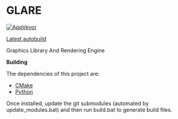 # GLARE
[![AppVeyor](https://ci.appveyor.com/api/projects/status/3bu10drfllhwx89q/branch/master?svg=true)](https://ci.appveyor.com/project/PlutonicOverkill/glare/branch/master)

[Latest autobuild](https://ci.appveyor.com/api/projects/PlutonicOverkill/glare/artifacts/build64/bin/Glare.zip?branch=master&job=Configuration%3A+Release)

Graphics Library And Rendering Engine

**Building**

The dependencies of this project are:

 * [CMake](https://cmake.org/)
 * [Python](https://www.python.org/)

Once installed, update the git submodules (automated by
update_modules.bat) and then run build.bat to generate build files.
